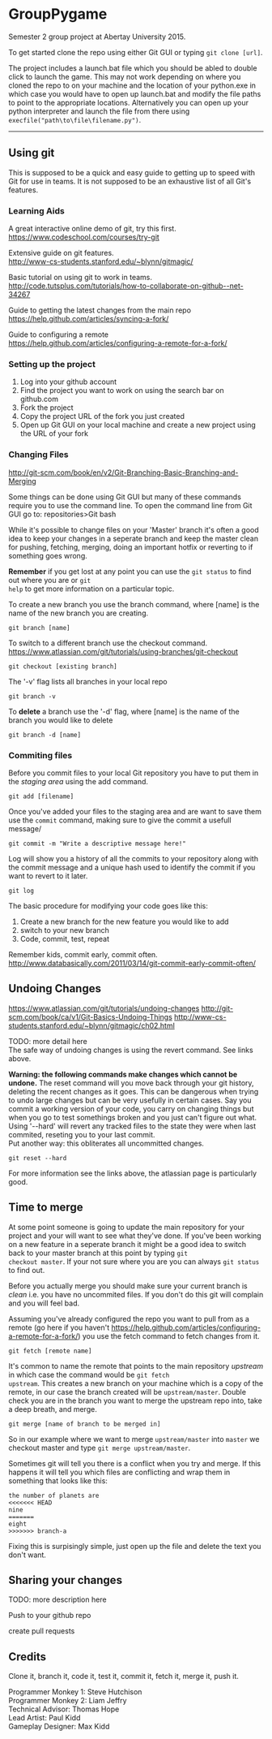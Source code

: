 # GroupPygame

Semester 2 group project at Abertay University 2015.

To get started clone the repo using either Git GUI or typing <code>git clone [url]</code>.

The project includes a launch.bat file which you should be abled to double click to launch the game. This may not work depending on where you cloned the repo to on your machine and the location of your python.exe in which case you would have to open up launch.bat and modify the file paths to point to the appropriate locations. Alternatively you can open up your python interpreter and launch the file from there using <code>execfile("path\to\file\filename.py")</code>.

---
## Using git

This is supposed to be a quick and easy guide to getting up to speed with Git for use in teams. It is not supposed to be an exhaustive list of all Git's features.

### Learning Aids

A great interactive online demo of git, try this first.  
https://www.codeschool.com/courses/try-git

Extensive guide on git features.  
http://www-cs-students.stanford.edu/~blynn/gitmagic/

Basic tutorial on using git to work in teams.  
http://code.tutsplus.com/tutorials/how-to-collaborate-on-github--net-34267

Guide to getting the latest changes from the main repo  
https://help.github.com/articles/syncing-a-fork/

Guide to configuring a remote  
https://help.github.com/articles/configuring-a-remote-for-a-fork/

### Setting up the project

1. Log into your github account
2. Find the project you want to work on using the search bar on github.com
2. Fork the project
3. Copy the project URL of the fork you just created
4. Open up Git GUI on your local machine and create a new project using the URL of your fork

### Changing Files

http://git-scm.com/book/en/v2/Git-Branching-Basic-Branching-and-Merging

Some things can be done using Git GUI but many of these commands require you to use the command line. To open the command line from Git GUI go to: repositories>Git bash

While it's possible to change files on your 'Master' branch it's often a good idea to keep your changes in a seperate branch and keep the master clean for pushing, fetching, merging, doing an important hotfix or reverting to if something goes wrong.  

**Remember** if you get lost at any point you can use the <code>git status</code> to find out where you are or <code>git help</code> to get more information on a particular topic.

To create a new branch you use the branch command, where [name] is the name of the new branch you are creating. 
```
git branch [name]
``` 

To switch to a different branch use the checkout command. https://www.atlassian.com/git/tutorials/using-branches/git-checkout
```
git checkout [existing branch]
```

The '-v' flag lists all branches in your local repo
```
git branch -v
```

To **delete** a branch use the '-d' flag, where [name] is the name of the branch you would like to delete
```
git branch -d [name]
```

### Commiting files

Before you commit files to your local Git repository you have to put them in the *staging area* using the add command.
```
git add [filename]
```

Once you've added your files to the staging area and are want to save them use the <code>commit</code> command, making sure to give the commit a usefull message/
```
git commit -m "Write a descriptive message here!"
```

Log will show you a history of all the commits to your repository along with the commit message and a unique hash used to identify the commit if you want to revert to it later.
```
git log
```

The basic procedure for modifying your code goes like this:  
1. Create a new branch for the new feature you would like to add  
2. switch to your new branch  
3. Code, commit, test, repeat  
 
Remember kids, commit early, commit often.  
http://www.databasically.com/2011/03/14/git-commit-early-commit-often/

## Undoing Changes

https://www.atlassian.com/git/tutorials/undoing-changes
http://git-scm.com/book/ca/v1/Git-Basics-Undoing-Things
http://www-cs-students.stanford.edu/~blynn/gitmagic/ch02.html

TODO: more detail here  
The safe way of undoing changes is using the revert command. See links above.

**Warning: the following commands make changes which cannot be undone.** The reset command will you move back through your git history, deleting the recent changes as it goes. This can be dangerous when trying to undo large changes but can be very usefully in certain cases. Say you commit a working version of your code, you carry on changing things but when you go to test somethings broken and you just can't figure out what. Using '--hard' will revert any tracked files to the state they were when last commited, reseting you to your last commit.  
Put another way: this obliterates all uncommitted changes.
```
git reset --hard
```

For more information see the links above, the atlassian page is particularly good.

## Time to merge

At some point someone is going to update the main repository for your project and your will want to see what they've done. If you've been working on a new feature in a seperate branch it might be a good idea to switch back to your master branch at this point by typing <code>git checkout master</code>. If your not sure where you are you can always <code>git status</code> to find out.  

Before you actually merge you should make sure your current branch is *clean* i.e. you have no uncommited files. If you don't do this git will complain and you will feel bad.  

Assuming you've already configured the repo you want to pull from as a remote (go here if you haven't 
https://help.github.com/articles/configuring-a-remote-for-a-fork/) you use the fetch command to fetch changes from it.
```
git fetch [remote name]
```
It's common to name the remote that points to the main repository *upstream* in which case the command would be <code>git fetch upstream</code>. This creates a new branch on your machine which is a copy of the remote, in our case the branch created will be <code>upstream/master</code>. Double check you are in the branch you want to merge the upstream repo into, take a deep breath, and merge.  
```
git merge [name of branch to be merged in]
```
So in our example where we want to merge `upstream/master` into `master` we checkout master and type `git merge upstream/master`.  

Sometimes git will tell you there is a conflict when you try and merge. If this happens it will tell you which files are conflicting and wrap them in something that looks like this:  

```
the number of planets are
<<<<<<< HEAD
nine
=======
eight
>>>>>>> branch-a
```
 
Fixing this is surpisingly simple, just open up the file and delete the text you don't want. 

## Sharing your changes

TODO: more description here

Push to your github repo

create pull requests

## Credits

Clone it, branch it, code it, test it, commit it, fetch it, merge it, push it.

Programmer Monkey 1: Steve Hutchison  
Programmer Monkey 2: Liam Jeffry  
Technical Advisor: Thomas Hope  
Lead Artist: Paul Kidd  
Gameplay Designer: Max Kidd  


